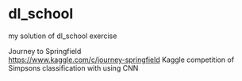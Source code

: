# dl_school
my solution of dl_school exercise


Journey to Springfield  
https://www.kaggle.com/c/journey-springfield
Kaggle competition of Simpsons classification with using CNN
